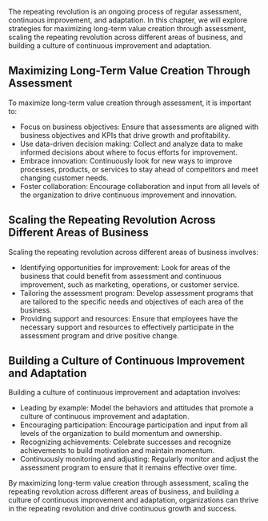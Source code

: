 
The repeating revolution is an ongoing process of regular assessment, continuous improvement, and adaptation. In this chapter, we will explore strategies for maximizing long-term value creation through assessment, scaling the repeating revolution across different areas of business, and building a culture of continuous improvement and adaptation.

Maximizing Long-Term Value Creation Through Assessment
------------------------------------------------------

To maximize long-term value creation through assessment, it is important to:

* Focus on business objectives: Ensure that assessments are aligned with business objectives and KPIs that drive growth and profitability.
* Use data-driven decision making: Collect and analyze data to make informed decisions about where to focus efforts for improvement.
* Embrace innovation: Continuously look for new ways to improve processes, products, or services to stay ahead of competitors and meet changing customer needs.
* Foster collaboration: Encourage collaboration and input from all levels of the organization to drive continuous improvement and innovation.

Scaling the Repeating Revolution Across Different Areas of Business
-------------------------------------------------------------------

Scaling the repeating revolution across different areas of business involves:

* Identifying opportunities for improvement: Look for areas of the business that could benefit from assessment and continuous improvement, such as marketing, operations, or customer service.
* Tailoring the assessment program: Develop assessment programs that are tailored to the specific needs and objectives of each area of the business.
* Providing support and resources: Ensure that employees have the necessary support and resources to effectively participate in the assessment program and drive positive change.

Building a Culture of Continuous Improvement and Adaptation
-----------------------------------------------------------

Building a culture of continuous improvement and adaptation involves:

* Leading by example: Model the behaviors and attitudes that promote a culture of continuous improvement and adaptation.
* Encouraging participation: Encourage participation and input from all levels of the organization to build momentum and ownership.
* Recognizing achievements: Celebrate successes and recognize achievements to build motivation and maintain momentum.
* Continuously monitoring and adjusting: Regularly monitor and adjust the assessment program to ensure that it remains effective over time.

By maximizing long-term value creation through assessment, scaling the repeating revolution across different areas of business, and building a culture of continuous improvement and adaptation, organizations can thrive in the repeating revolution and drive continuous growth and success.
